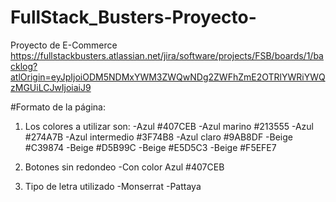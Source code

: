 # FullStack_Busters-Proyecto-
Proyecto de E-Commerce
https://fullstackbusters.atlassian.net/jira/software/projects/FSB/boards/1/backlog?atlOrigin=eyJpIjoiODM5NDMxYWM3ZWQwNDg2ZWFhZmE2OTRlYWRiYWQzMGUiLCJwIjoiaiJ9


#Formato de la página: 

1. Los colores a utilizar son: 
    -Azul #407CEB
    -Azul marino #213555
    -Azul #274A7B
    -Azul intermedio #3F74B8
    -Azul claro #9AB8DF
    -Beige #C39874
    -Beige #D5B99C
    -Beige #E5D5C3
    -Beige #F5EFE7

2. Botones sin redondeo
    -Con color Azul #407CEB
3. Tipo de letra utilizado
    -Monserrat
    -Pattaya
 